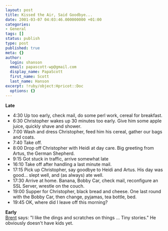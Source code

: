 ```yaml
---
layout: post
title: Kissed the Air, Said Goodbye...
date: 2001-03-07 04:03:46.000000000 +01:00
categories:
- General
tags: []
status: publish
type: post
published: true
meta: {}
author:
  login: shanson
  email: papascott-wp@gmail.com
  display_name: PapaScott
  first_name: Scott
  last_name: Hanson
excerpt: !ruby/object:Hpricot::Doc
  options: {}
---
```

<p><b>Late</b></p>
<ul>
<li>4:30 Up too early, check mail, do some perl work, cereal for breakfast.
</li>
<li>6:30 Christopher wakes up 30 minutes too early. Give him some apple juice, quickly shave and shower.
</li>
<li>7:00 Wash and dress Christopher, feed him his cereal, gather our bags and coats.
</li>
<li>7:40 Take off.
</li>
<li>8:00 Drop off Christopher with Heidi at day care. Big greeting from Artus, the German Shepherd.
</li>
<li>9:15 Got stuck in traffic, arrive somewhat late
</li>
<li>16:10 Take off after handling a last minute mail.
</li>
<li>17:15 Pick up Christopher, say goodbye to Heidi and Artus. His day was good... slept well, and (as always) ate well.
</li>
<li>17:30 Arrive at home. Banana, Bobby Car, check mail, reconfigure an SSL Server, wrestle on the couch.
</li>
<li>19:00 Supper for Christopher, black bread and cheese. One last round with the Bobby Car, then change, pyjamas, tea bottle, bed.
</li>
<li>19:45 OK, where did I leave off this morning?
</li>
</ul>
<p><b>Early</b><br />
<a href="http://inessential.com/2001/03/06.html">Brent</a> says: "I like the dings and scratches on things ... Tiny stories." He obviously doesn't have kids yet.</p>
